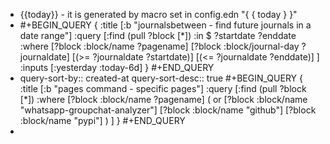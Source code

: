 - {{today}} - it is generated by macro set in config.edn "{ { today } }"
- #+BEGIN_QUERY
  {
  :title [:b "journalsbetween - find future journals in a date range"]
  :query [:find (pull ?block [*])
  :in $ ?startdate ?enddate
  :where
  [?block :block/name ?pagename]
  [?block :block/journal-day ?journaldate]
  [(>= ?journaldate ?startdate)]
  [(<= ?journaldate ?enddate)]
  ]
  :inputs [:yesterday :today-6d]
  }
  #+END_QUERY
- query-sort-by:: created-at
  query-sort-desc:: true
  #+BEGIN_QUERY
  {
  :title [:b "pages command - specific pages"]
  :query [:find (pull ?block [*])
  :where
  [?block :block/name ?pagename]
  ( or
  [?block :block/name "whatsapp-groupchat-analyzer"]
  [?block :block/name "github"]
  [?block :block/name "pypi"]
  )
  ]
  }
  #+END_QUERY
-